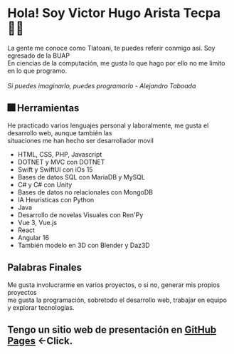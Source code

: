 # Hola! Soy Victor Hugo Arista Tecpa :technologist:
La gente me conoce como Tlatoani, te puedes referir conmigo así. Soy egresado de la BUAP<br>
En ciencias de la computación, me gusta lo que hago por ello no me limito en lo que programo.<br><br>
*_Si puedes imaginarlo, puedes programarlo - Alejandro Taboada_*<br>

## :fireworks: Herramientas
He practicado varios lenguajes personal y laboralmente, me gusta el desarrollo web, aunque también las <br>
situaciones me han hecho ser desarrollador movil
- HTML, CSS, PHP, Javascript
- DOTNET y MVC con DOTNET
- Swift y SwiftUI con iOs 15
- Bases de datos SQL con MariaDB y MySQL
- C# y C# con Unity
- Bases de datos no relacionales con MongoDB
- IA Heuristicas con Python
- Java
- Desarrollo de novelas Visuales con Ren'Py
- Vue 3, Vue.js
- React
- Angular 16
- También modelo en 3D con Blender y Daz3D

## Palabras Finales
Me gusta involucrarme en varios proyectos, o si no, generar mis propios proyectos <br>
me gusta la programación, sobretodo el desarrollo web, trabajar en equipo y explorar tecnologías.

## Tengo un sitio web de presentación en [GitHub Pages](https://tlatoanii.github.io/) <-Click.
